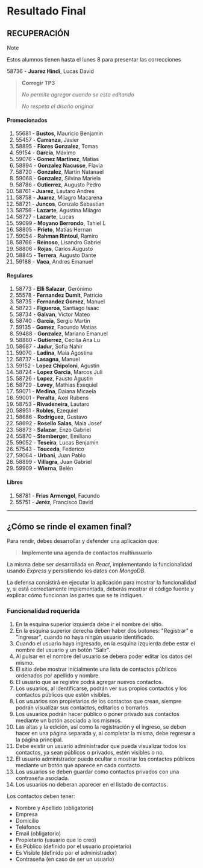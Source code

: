 # Resultado Final

## RECUPERACIÓN
> [!NOTE]
> Estos alumnos tienen hasta el lunes 8 para presentar las correcciones
>
58736 - **Juarez Hindi**, Lucas David           
> **Corregir TP3**
>
> *No permite agregar cuando se esta editando*
>
> *No respeta el diseño original*
>


#### Promocionados
1. 55681 - **Bustos**, Mauricio Benjamin           
1. 55457 - **Carranza**, Javier                    
1. 58895 - **Flores Gonzalez**, Tomas              
1. 59154 - **Garcia**, Máximo                      
1. 59076 - **Gomez Martinez**, Matias              
1. 58894 - **Gonzalez Nacusse**, Flavia            
1. 58720 - **Gonzalez**, Martín Natanael           
1. 59068 - **Gonzalez**, Silvina Mariela           
1. 58786 - **Gutierrez**, Augusto Pedro            
1. 58761 - **Juarez**, Lautaro Andres              
1. 58758 - **Juarez**, Milagro Macarena            
1. 58721 - **Juncos**, Gonzalo Sebastian           
1. 58756 - **Lazarte**, Agustina Milagro           
1. 58727 - **Lazarte**, Lucas                      
1. 59099 - **Moyano Berrondo**, Tahiel L           
1. 58805 - **Prieto**, Matias Hernan               
1. 59054 - **Rahman Rintoul**, Ramiro              
1. 58766 - **Reinoso**, Lisandro Gabriel           
1. 58806 - **Rojas**, Carlos Augusto               
1. 58845 - **Terrera**, Augusto Dante              
1. 59188 - **Vaca**, Andres Emanuel                

#### Regulares
1. 58773 - **Elli Salazar**, Gerónimo              
1. 55578 - **Fernandez Dumit**, Patricio           
1. 58735 - **Fernandez Gomez**, Manuel             
1. 58723 - **Figueroa**, Santiago Isaac            
1. 58734 - **Galvan**, Victor Mateo                
1. 58740 - **Garcia**, Sergio Martín               
1. 59135 - **Gomez**, Facundo Matias               
1. 59488 - **Gonzalez**, Mariano Emanuel           
1. 58880 - **Gutierrez**, Cecilia Ana Lu           
1. 58687 - **Jadur**, Sofia Nahir                  
1. 59070 - **Ladina**, Maia Agostina               
1. 58737 - **Lasagna**, Manuel                     
1. 59152 - **Lopez Chipoloni**, Agustin            
1. 58724 - **Lopez Garcia**, Marcos Juli           
1. 58726 - **Lopez**, Fausto Agustin               
1. 58729 - **Lovey**, Mathias Exequiel             
1. 59071 - **Medina**, Daiana Micaela              
1. 59001 - **Peralta**, Axel Rubens                
1. 58753 - **Rivadeneira**, Lautaro                
1. 58951 - **Robles**, Ezequiel                    
1. 58686 - **Rodriguez**, Gustavo                  
1. 58692 - **Rosello Salas**, Maia Josef           
1. 58873 - **Salazar**, Enzo Gabriel               
1. 55870 - **Stemberger**, Emiliano                
1. 59052 - **Teseira**, Lucas Benjamin             
1. 57543 - **Touceda**, Federico                   
1. 59064 - **Urbani**, Juan Pablo                  
1. 58899 - **Villagra**, Juan Gabriel              
1. 59909 - **Wierna**, Belén                       

#### Libres
1. 58781 - **Frias Armengol**, Facundo             
1. 55751 - **Jeréz**, Francisco David              
---
## ¿Cómo se rinde el examen final?

Para rendir, debes desarrollar y defender una aplicación que:

> **Implemente una agenda de contactos multiusuario**

La misma debe ser desarrollada en *React*, implementando la funcionalidad usando *Express* y persistiendo los datos con *MongoDB*.

La defensa consistirá en ejecutar la aplicación para mostrar la funcionalidad y, si está correctamente implementada, deberás mostrar el código fuente y explicar cómo funcionan las partes que se te indiquen.

### Funcionalidad requerida
1. En la esquina superior izquierda debe ir el nombre del sitio.
2. En la esquina superior derecha deben haber dos botones: "Registrar" e "Ingresar", cuando no haya ningún usuario identificado.
3. Cuando el usuario haya ingresado, en la esquina izquierda debe estar el nombre del usuario y un botón "Salir".
4. Al pulsar en el nombre del usuario se debera poder editar los datos del mismo.
5. El sitio debe mostrar inicialmente una lista de contactos públicos ordenados por apellido y nombre.
6. El usuario que se registre podrá agregar nuevos contactos.
7. Los usuarios, al identificarse, podrán ver sus propios contactos y los contactos públicos que estén visibles.
8. Los usuarios son propietarios de los contactos que crean, siempre podrán visualizar sus contactos, editarlos o borrarlos. 
9. Los usuarios podrán hacer público o poner privado sus contactos mediante un botón asociado a los mismos.
10. Las altas y la edición, así como la registración y el ingreso, se deben hacer en una página separada y, al completar la misma, debe regresar a la página principal.
11. Debe existir un usuario administrador que pueda visualizar todos los contactos, ya sean públicos o privados, estén visibles o no.
12. El usuario administrador puede ocultar o mostrar los contactos públicos mediante un botón que aparece en cada contacto.
13. Los usuarios se deben guardar como contactos privados con una contraseña asociada. 
14. Los usuarios no deberan aparecer en el listado de contactos.

Los contactos deben tener:
- Nombre y Apellido (obligatorio)
- Empresa     
- Domicilio   
- Teléfonos 
- Email       (obligatorio)
- Propietario (usuario que lo creó)
- Es Público  (definido por el usuario propietario)
- Es Visible  (definido por el administrador)
- Contraseña  (en caso de ser un usuario)